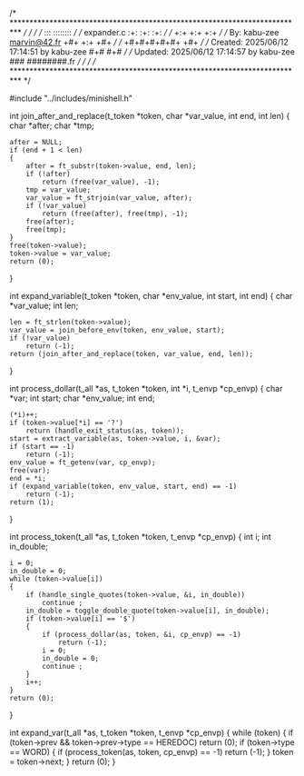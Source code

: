 /* ************************************************************************** */
/*                                                                            */
/*                                                        :::      ::::::::   */
/*   expander.c                                         :+:      :+:    :+:   */
/*                                                    +:+ +:+         +:+     */
/*   By: kabu-zee <marvin@42.fr>                    +#+  +:+       +#+        */
/*                                                +#+#+#+#+#+   +#+           */
/*   Created: 2025/06/12 17:14:51 by kabu-zee          #+#    #+#             */
/*   Updated: 2025/06/12 17:14:57 by kabu-zee         ###   ########.fr       */
/*                                                                            */
/* ************************************************************************** */

#include "../includes/minishell.h"

int	join_after_and_replace(t_token *token, char *var_value, int end, int len)
{
	char	*after;
	char	*tmp;

	after = NULL;
	if (end + 1 < len)
	{
		after = ft_substr(token->value, end, len);
		if (!after)
			return (free(var_value), -1); 
		tmp = var_value;
		var_value = ft_strjoin(var_value, after);
		if (!var_value)
			return (free(after), free(tmp), -1); 
		free(after);
		free(tmp);
	}
	free(token->value);
	token->value = var_value;
	return (0);
}

int	expand_variable(t_token *token, char *env_value, int start, int end)
{
	char	*var_value;
	int		len;

	len = ft_strlen(token->value);
	var_value = join_before_env(token, env_value, start);
	if (!var_value)
		return (-1); 
	return (join_after_and_replace(token, var_value, end, len));
}

int	process_dollar(t_all *as, t_token *token, int *i, t_envp *cp_envp)
{
	char	*var;
	int		start;
	char	*env_value;
	int		end;

	(*i)++;
	if (token->value[*i] == '?')
		return (handle_exit_status(as, token));
	start = extract_variable(as, token->value, i, &var);
	if (start == -1)
		return (-1);
	env_value = ft_getenv(var, cp_envp);
	free(var);
	end = *i;
	if (expand_variable(token, env_value, start, end) == -1)
		return (-1);
	return (1);
}

int	process_token(t_all *as, t_token *token, t_envp *cp_envp)
{
	int	i;
	int	in_double;

	i = 0;
	in_double = 0;
	while (token->value[i])
	{
		if (handle_single_quotes(token->value, &i, in_double))
			continue ;
		in_double = toggle_double_quote(token->value[i], in_double);
		if (token->value[i] == '$')
		{
			if (process_dollar(as, token, &i, cp_envp) == -1)
				return (-1);
			i = 0;
			in_double = 0;
			continue ;
		}
		i++;
	}
	return (0);
}

int	expand_var(t_all *as, t_token *token, t_envp *cp_envp)
{
	while (token)
	{
		if (token->prev && token->prev->type == HEREDOC)
			return (0);
		if (token->type == WORD)
		{
			if (process_token(as, token, cp_envp) == -1)
				return (-1);
		}
		token = token->next;
	}
	return (0);
}
